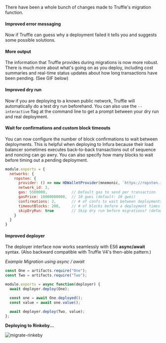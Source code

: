 There have been a whole bunch of changes made to Truffle's migration function.

#### Improved error messaging
Now if Truffle can guess why a deployment failed it tells you and suggests some possible solutions.

#### More output
The information that Truffle provides during migrations is now more robust.  There is much more about what's going on as you deploy, including cost summaries and real-time status updates about how long transactions have been pending. (See GIF below)

#### Improved dry run
Now if you are deploying to a known public network, Truffle will automatically do a test dry run beforehand.  You can also use the `--interactive` flag at the command line to get a prompt between your dry run and real deployment.

#### Wait for confirmations and custom block timeouts
You can now configure the number of block confirmations to wait between deployments. This is helpful when deploying to Infura because their load balancer sometimes executes back-to-back transactions out of sequence and noncing can go awry.
You can also specify how many blocks to wait before timing out a pending deployment.
```javascript
module.exports = {
  networks: {
    ropsten: {
      provider: () => new HDWalletProvider(mnemonic, `https://ropsten.infura.io`),
      network_id: 3,
      gas: 5500000,           // Default gas to send per transaction
      gasPrice: 10000000000,  // 10 gwei (default: 20 gwei)
      confirmations: 2,       // # of confs to wait between deployments. (default: 0)
      timeoutBlocks: 200,     // # of blocks before a deployment times out  (minimum/default: 50)
      skipDryRun: true        // Skip dry run before migrations? (default: false for public nets )
    }
  }
}
```

#### Improved deployer
The deployer interface now works seamlessly with ES6 **async/await** syntax. (Also backward compatible with Truffle V4's then-able pattern.)

*Example Migration using async / await*
```javascript
const One = artifacts.require("One");
const Two = artifacts.require("Two");

module.exports = async function(deployer) {
  await deployer.deploy(One);

  const one = await One.deployed();
  const value = await one.value();

  await deployer.deploy(Two, value);
};
```
**Deploying to Rinkeby...**

![migrate-rinkeby](https://user-images.githubusercontent.com/7332026/43867960-3499922c-9b20-11e8-8553-589308a6cd61.gif)
